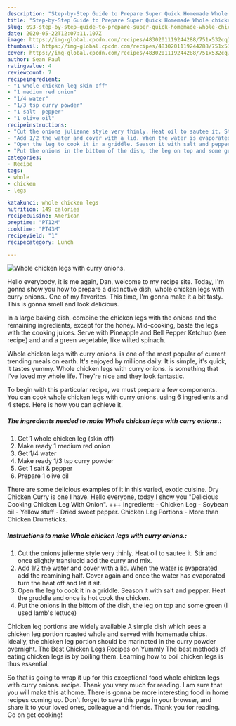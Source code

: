 ```yaml
---
description: "Step-by-Step Guide to Prepare Super Quick Homemade Whole chicken legs with curry onions."
title: "Step-by-Step Guide to Prepare Super Quick Homemade Whole chicken legs with curry onions."
slug: 693-step-by-step-guide-to-prepare-super-quick-homemade-whole-chicken-legs-with-curry-onions
date: 2020-05-22T12:07:11.107Z
image: https://img-global.cpcdn.com/recipes/4830201119244288/751x532cq70/whole-chicken-legs-with-curry-onions-recipe-main-photo.jpg
thumbnail: https://img-global.cpcdn.com/recipes/4830201119244288/751x532cq70/whole-chicken-legs-with-curry-onions-recipe-main-photo.jpg
cover: https://img-global.cpcdn.com/recipes/4830201119244288/751x532cq70/whole-chicken-legs-with-curry-onions-recipe-main-photo.jpg
author: Sean Paul
ratingvalue: 4
reviewcount: 7
recipeingredient:
- "1 whole chicken leg skin off"
- "1 medium red onion"
- "1/4 water"
- "1/3 tsp curry powder"
- "1 salt  pepper"
- "1 olive oil"
recipeinstructions:
- "Cut the onions julienne style very thinly. Heat oil to sautee it. Stir and once slightly translucid add the curry and mix."
- "Add 1/2 the water and cover with a lid. When the water is evaporated add the reamining half. Cover again and once the water has evaporated turn the heat off and let it sit."
- "Open the leg to cook it in a griddle. Season it with salt and pepper. Heat the gruddle and once is hot cook the chicken."
- "Put the onions in the bittom of the dish, the leg on top and some green (I used lamb&#39;s lettuce)"
categories:
- Recipe
tags:
- whole
- chicken
- legs

katakunci: whole chicken legs 
nutrition: 149 calories
recipecuisine: American
preptime: "PT12M"
cooktime: "PT43M"
recipeyield: "1"
recipecategory: Lunch

---
```



![Whole chicken legs with curry onions.](https://img-global.cpcdn.com/recipes/4830201119244288/751x532cq70/whole-chicken-legs-with-curry-onions-recipe-main-photo.jpg)

Hello everybody, it is me again, Dan, welcome to my recipe site. Today, I'm gonna show you how to prepare a distinctive dish, whole chicken legs with curry onions.. One of my favorites. This time, I'm gonna make it a bit tasty. This is gonna smell and look delicious.

In a large baking dish, combine the chicken legs with the onions and the remaining ingredients, except for the honey. Mid-cooking, baste the legs with the cooking juices. Serve with Pineapple and Bell Pepper Ketchup (see recipe) and and a green vegetable, like wilted spinach.

Whole chicken legs with curry onions. is one of the most popular of current trending meals on earth. It's enjoyed by millions daily. It is simple, it's quick, it tastes yummy. Whole chicken legs with curry onions. is something that I've loved my whole life. They're nice and they look fantastic.


To begin with this particular recipe, we must prepare a few components. You can cook whole chicken legs with curry onions. using 6 ingredients and 4 steps. Here is how you can achieve it.

<!--inarticleads1-->

##### The ingredients needed to make Whole chicken legs with curry onions.:

1. Get 1 whole chicken leg (skin off)
1. Make ready 1 medium red onion
1. Get 1/4 water
1. Make ready 1/3 tsp curry powder
1. Get 1 salt &amp; pepper
1. Prepare 1 olive oil


There are some delicious examples of it in this varied, exotic cuisine. Dry Chicken Curry is one I have. Hello everyone, today I show you &#34;Delicious Cooking Chicken Leg With Onion&#34;. +++ Ingredient: - Chicken Leg - Soybean oil - Yellow stuff - Dried sweet pepper. Chicken Leg Portions - More than Chicken Drumsticks. 

<!--inarticleads2-->

##### Instructions to make Whole chicken legs with curry onions.:

1. Cut the onions julienne style very thinly. Heat oil to sautee it. Stir and once slightly translucid add the curry and mix.
1. Add 1/2 the water and cover with a lid. When the water is evaporated add the reamining half. Cover again and once the water has evaporated turn the heat off and let it sit.
1. Open the leg to cook it in a griddle. Season it with salt and pepper. Heat the gruddle and once is hot cook the chicken.
1. Put the onions in the bittom of the dish, the leg on top and some green (I used lamb&#39;s lettuce)


Chicken leg portions are widely available A simple dish which sees a chicken leg portion roasted whole and served with homemade chips. Ideally, the chicken leg portion should be marinated in the curry powder overnight. The Best Chicken Legs Recipes on Yummly The best methods of eating chicken legs is by boiling them. Learning how to boil chicken legs is thus essential. 

So that is going to wrap it up for this exceptional food whole chicken legs with curry onions. recipe. Thank you very much for reading. I am sure that you will make this at home. There is gonna be more interesting food in home recipes coming up. Don't forget to save this page in your browser, and share it to your loved ones, colleague and friends. Thank you for reading. Go on get cooking!
